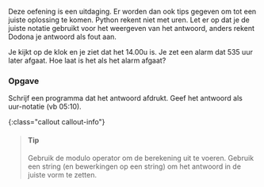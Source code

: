 Deze oefening is een uitdaging. Er worden dan ook tips gegeven om tot een juiste oplossing te komen.
Python rekent niet met uren.
Let er op dat je de juiste notatie gebruikt voor het weergeven van het antwoord,
anders rekent Dodona je antwoord als fout aan.

Je kijkt op de klok en je ziet dat het 14.00u is. 
Je zet een alarm dat 535 uur later afgaat. Hoe laat is
het als het alarm afgaat?

### Opgave

Schrijf een programma dat het antwoord afdrukt.
Geef het antwoord als uur-notatie (vb 05:10). 

{:class="callout callout-info"}
> #### Tip
> Gebruik de modulo operator om de berekening uit te voeren.
> Gebruik een string (en bewerkingen op een string) om het antwoord in de juiste vorm te zetten.
